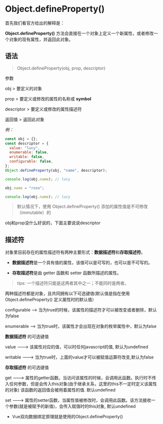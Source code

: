 # Object.defineProperty()

首先我们看官方给出的解释是：

**Object.defineProperty()** 方法会直接在一个对象上定义一个新属性，或者修改一个对象的现有属性，并返回此对象。

## 语法

> Object.defineProperty(obj, prop, descriptor)

参数

obj > 要定义的对象

prop > 要定义或修改的属性的名称或 **symbol**

descriptor > 要定义或修改的属性描述符

返回值 > 返回此对象

_例：_

```js
const obj = {};
const descriptor = {
  value: "lucy",
  enumerable: false,
  writable: false,
  configurable: false,
};
Object.defineProperty(obj, "name", descriptor);

console.log(obj.name); // lucy

obj.name = "rose";

console.log(obj.name); // lucy
```

> 默认情况下，使用 Object.defineProperty() 添加的属性值是不可修改（immutable）的

obj和prop没什么好说的，下面主要说说descriptor

## 描述符

对象里目前存在的属性描述符有两种主要形式：**数据描述符**和**存取描述符**。

* **数据描述符**是一个具有值的属性，该值可以是可写的，也可以是不可写的。

* **存取描述符**是由 getter 函数和 setter 函数所描述的属性。

> tips: 一个描述符只能是这两者其中之一；不能同时是两者。

两种描述符都是对象，且共同拥有以下可选键值(默认值是指在使用 Object.defineProperty() 定义属性时的默认值）

configurable --> 当为true的时候，该属性的描述符才可以被改变或者删除，默认为false

enumerable --> 当为true时，该属性才会出现在对象的枚举属性中，默认为false

**数据描述符** 的可选键值

value ---> 该属性对应的值，可以时任何javascript的值, 默认为undefined

writable ---> 当为true时，上面的value才可以被赋值运算符改变,默认为false

**存取描述符** 的可选键值

get ---> 属性的getter函数。当访问该属性的时候，会调用此函数。执行时不传入任何参数，但是会传入this对象(由于继承关系，这里的this不一定时定义该属性的对象) 该函数的返回值会被用着属性的值. 默认undefined

set ---> 属性的setter函数，当属性值被修改时，会调用此函数。该方法接收一个参数(就是被赋予的新值)，会传入赋值时的this对象, 默认undefined

* Vue双向数据绑定原理就是使用的Object.defineProperty()
